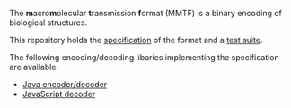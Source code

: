 
The **m**acro**m**olecular **t**ransmission **f**ormat (MMTF) is a binary encoding of biological structures.

This repository holds the [specification](spec.md) of the format and a [test suite](test-suite/).

The following encoding/decoding libaries implementing the specification are available:

* [Java encoder/decoder](https://github.com/rcsb/mmtf-java)
* [JavaScript decoder](https://github.com/rcsb/mmtf-javascript)
